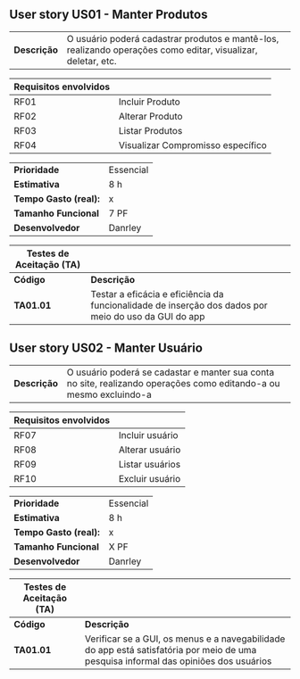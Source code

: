
## User story US01 - Manter Produtos

|               |                                                                |
| ------------- | :------------------------------------------------------------- |
| **Descrição** | O usuário poderá cadastrar produtos e mantê-los, realizando operações como editar, visualizar, deletar, etc.|

**Requisitos envolvidos** |                                                    |
| ------------- | :------------------------------------------------------------- |
| RF01          | Incluir Produto  |
| RF02          | Alterar Produto  |
| RF03          | Listar Produtos  |
| RF04          | Visualizar Compromisso específico |


|                           |                                     |
| ------------------------- | ----------------------------------- | 
| **Prioridade**            | Essencial                           | 
| **Estimativa**            | 8 h                                 | 
| **Tempo Gasto (real):**   |            x                        | 
| **Tamanho Funcional**     | 7 PF                                | 
| **Desenvolvedor**         | Danrley                             | 


| Testes de Aceitação (TA) |  |
| ----------- | --------- |
| **Código**      | **Descrição** |
| **TA01.01** | Testar a eficácia e eficiência da funcionalidade de inserção dos dados por meio do uso da GUI do app |

## User story US02 - Manter Usuário

|               |                                                                |
| ------------- | :------------------------------------------------------------- |
| **Descrição** | O usuário poderá se cadastar e manter sua conta no site, realizando operações como editando-a ou mesmo excluindo-a |

**Requisitos envolvidos** |                                                    |
| ------------- | :------------------------------------------------------------- |
| RF07           | Incluir usuário     |
| RF08           | Alterar usuário     |
| RF09           | Listar usuários     |
| RF10           | Excluir usuário     |

|                           |                                     |
| ------------------------- | ----------------------------------- | 
| **Prioridade**            | Essencial                           | 
| **Estimativa**            | 8 h                                 | 
| **Tempo Gasto (real):**   |     x                               | 
| **Tamanho Funcional**     | X PF                                | 
| **Desenvolvedor**         | Danrley                             | 


| Testes de Aceitação (TA) |  |
| ----------- | --------- |
| **Código**      | **Descrição** |
| **TA01.01** | Verificar se a GUI, os menus e a navegabilidade do app está satisfatória por meio de uma pesquisa informal das opiniões dos usuários |
